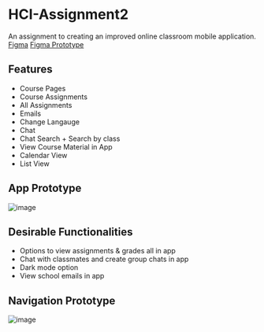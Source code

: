 # HCI-Assignment2
An assignment to creating an improved online classroom mobile application. 
[Figma](https://www.figma.com/file/KQ8QBHDSHz7ivh8knnuwnJ/HCI-Assignment-by-Natalie?node-id=0%3A1)
[Figma Prototype](https://www.figma.com/proto/KQ8QBHDSHz7ivh8knnuwnJ/HCI-Assignment-by-Natalie?node-id=2%3A2&scaling=scale-down&page-id=0%3A1&starting-point-node-id=2%3A2)


## Features 
- Course Pages
- Course Assignments
- All Assignments
- Emails
- Change Langauge
- Chat
- Chat Search + Search by class
- View Course Material in App
- Calendar View
- List View 

## App Prototype
![image](https://user-images.githubusercontent.com/66453648/155865586-691121c4-767d-4a3c-a3da-07cf1dee2133.png)

## Desirable Functionalities 
- Options to view assignments & grades all in app
- Chat with classmates and create group chats in app 
- Dark mode option 
- View school emails in app

## Navigation Prototype
![image](https://user-images.githubusercontent.com/66453648/155865829-f22d4e59-443b-41a0-8f6b-8f69bea9dc45.png)
